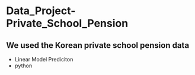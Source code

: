 # Data_Project-Private_School_Pension
## We used the Korean private school pension data
- Linear Model Prediciton
- python
